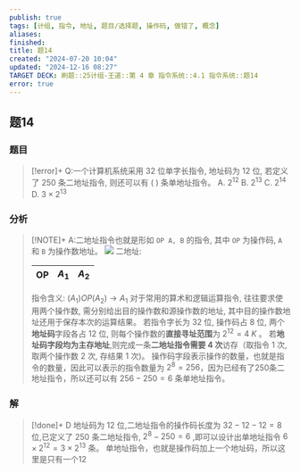 ```yaml
---
publish: true
tags: [计组, 指令, 地址, 题目/选择题, 操作码, 做错了, 概念]
aliases: 
finished: 
title: 题14
created: "2024-07-20 10:04"
updated: "2024-12-16 08:27"
TARGET DECK: 刷题::25计组-王道::第 4 章 指令系统::4.1 指令系统::题14
error: true
---
```

## 题14
### 题目
> [!error]+
> Q:一个计算机系统采用 32 位单字长指令, 地址码为 12 位, 若定义了 250 条二地址指令, 则还可以有 ( ) 条单地址指令。
> A. ${2}^{12}$ 
> B. ${2}^{13}$ 
> C. ${2}^{14}$ 
> D. $3 \times {2}^{13}$
### 分析
> [!NOTE]+
> A:二地址指令也就是形如 `OP A, B` 的指令, 其中 `OP` 为操作码, `A` 和 `B` 为操作数地址。
> ![](https://img.hwenyi.live/202409201344301.webp)
> 二地址:
> 
> | OP  | ${A}_{1}$ | ${A}_{2}$ |
> | --- | --------- | --------- |
> 指令含义: $( {A}_{1}) {OP}( {A}_{2})  \rightarrow  {A}_{1}$
> 对于常用的算术和逻辑运算指令, 往往要求使用两个操作数, 需分别给出目的操作数和源操作数的地址, 其中目的操作数地址还用于保存本次的运算结果。
> 若指令字长为 32 位, 操作码占 8 位, 两个**地址码**字段各占 12 位, 则每个操作数的**直接寻址范围**为 ${2}^{12} = 4\;K$ 。
> 若**地址码字段均为主存地址**,则完成一条**二地址指令需要 4 次**访存（取指令 1 次, 取两个操作数 2 次, 存结果 1 次)。
> 操作码字段表示操作的数量，也就是指令的数量，因此可以表示的指令数量为 ${2}^{8} = 256$，因为已经有了250条二地址指令，所以还可以有 $256 - 250 = 6$ 条单地址指令。
### 解
> [!done]+
> D
> 地址码为 12 位,二地址指令的操作码长度为 ${32} - {12} - {12} = 8$ 位,已定义了 250 条二地址指令, ${2}^{8} - {250} = 6$ ,即可以设计出单地址指令 $6 \times  {2}^{12} = 3 \times  {2}^{13}$ 条。
> 单地址指令，也就是操作码加上一个地址码，所以这里是只有一个12

